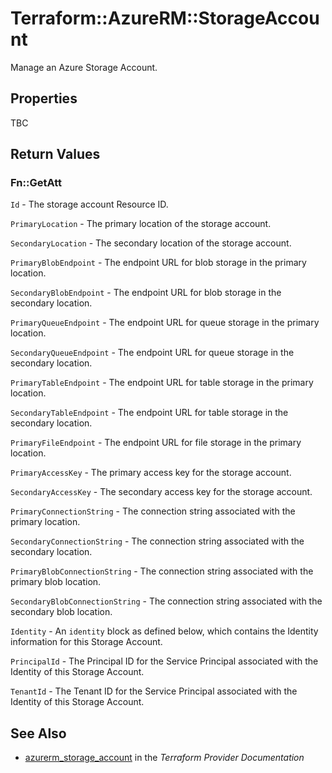 # Terraform::AzureRM::StorageAccount

Manage an Azure Storage Account.

## Properties

TBC

## Return Values

### Fn::GetAtt

`Id` - The storage account Resource ID.

`PrimaryLocation` - The primary location of the storage account.

`SecondaryLocation` - The secondary location of the storage account.

`PrimaryBlobEndpoint` - The endpoint URL for blob storage in the primary location.

`SecondaryBlobEndpoint` - The endpoint URL for blob storage in the secondary location.

`PrimaryQueueEndpoint` - The endpoint URL for queue storage in the primary location.

`SecondaryQueueEndpoint` - The endpoint URL for queue storage in the secondary location.

`PrimaryTableEndpoint` - The endpoint URL for table storage in the primary location.

`SecondaryTableEndpoint` - The endpoint URL for table storage in the secondary location.

`PrimaryFileEndpoint` - The endpoint URL for file storage in the primary location.

`PrimaryAccessKey` - The primary access key for the storage account.

`SecondaryAccessKey` - The secondary access key for the storage account.

`PrimaryConnectionString` - The connection string associated with the primary location.

`SecondaryConnectionString` - The connection string associated with the secondary location.

`PrimaryBlobConnectionString` - The connection string associated with the primary blob location.

`SecondaryBlobConnectionString` - The connection string associated with the secondary blob location.

`Identity` - An `identity` block as defined below, which contains the Identity information for this Storage Account.

`PrincipalId` - The Principal ID for the Service Principal associated with the Identity of this Storage Account.

`TenantId` - The Tenant ID for the Service Principal associated with the Identity of this Storage Account.

## See Also

* [azurerm_storage_account](https://www.terraform.io/docs/providers/azurerm/r/storage_account.html) in the _Terraform Provider Documentation_